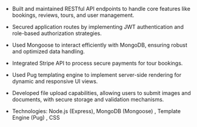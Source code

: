 - Built and maintained RESTful API endpoints to handle core features like bookings, reviews, tours, and user management.

- Secured application routes by implementing JWT authentication and role-based authorization strategies.

- Used Mongoose to interact efficiently with MongoDB, ensuring robust and optimized data handling.

- Integrated Stripe API to process secure payments for tour bookings.

- Used Pug templating engine to implement server-side rendering for dynamic and responsive UI views.

- Developed file upload capabilities, allowing users to submit images and documents, with secure storage and validation mechanisms.

- Technologies: Node.js (Express), MongoDB (Mongoose) , Template Engine (Pug) , CSS

